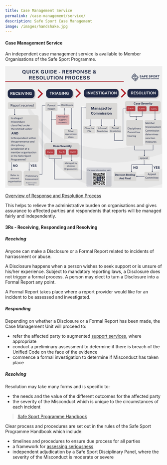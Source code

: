 ```yaml
---
title: Case Management Service
permalink: /case-management/service/
description: Safe Sport Case Management
image: /images/handshake.jpg
---
```

#### **Case Management Service**

An independent case management service is available to Member Organisations of the Safe Sport Programme.

![](/images/QuickGuideResponseandResolution.png)


[Overview of Response and Resolution Process](/files/Response%20and%20Resolution%20Process%20Final25Oct.pdf)


This helps to relieve the administrative burden on organisations and gives assurance to affected parties and respondents that reports will be managed fairly and independently.






#### **3Rs -  Receiving, Responding and Resolving**



##### **Receiving**
Anyone can make a Disclosure or a Formal Report related to incidents of harrassment or abuse.

A Disclosure happens when a person wishes to seek support or is unsure of his/her experience. Subject to mandatory reporting laws, a Disclosure does not trigger a formal process. A person may elect to turn a Disclosure into a Formal Report any point. 

A Formal Report takes place where a report provider would like for an incident to be assessed and investigated.


##### **Responding**

Depending on whether a Disclosure or a Formal Report has been made, the Case Management Unit will proceed to:
* refer the affected party to  augmented [support services](https://www.safesport.sg/case-management/support-network), where appropriate
* conduct a preliminary assessment to determine if there is breach of the Unified Code on the face of the evidence
* commence a formal investigation to determine if Misconduct has taken place


##### **Resolving**

Resolution may take many forms and is specific to:
* the needs and the value of the different outcomes for the affected party
* the severity of the Misconduct which is unique to the circumstances of each incident  


> [Safe Sport Programme Handbook](/files/Safe%20Sport%20Programme%20Handbook%20101.pdf) 

Clear process and procedures are set out in the rules of the Safe Sport Programme Handbook which include:
* timelines and procedures to ensure due process for all parties
* a framework for [assessing seriousness](https://www.safesport.sg/case-management/assessingseriousness/)
* independent adjudication by a Safe Sport Disciplinary Panel, where the severity of the Misconduct is moderate or severe